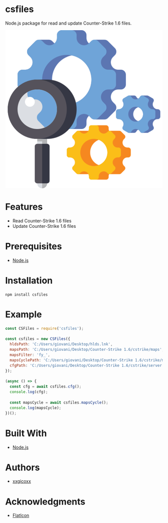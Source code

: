 # csfiles
Node.js package for read and update Counter-Strike 1.6 files.

<p align="center">
  <img src="assets/imgs/csfiles.png">
</p>

# Features
* Read Counter-Strike 1.6 files
* Update Counter-Strike 1.6 files

# Prerequisites
* [Node.js](https://nodejs.org/en/)

# Installation
````
npm install csfiles
````

# Example
```javascript
const CSFiles = require('csfiles');

const csfiles = new CSFiles({
  hldsPath: 'C:/Users/giovani/Desktop/hlds.lnk',
  mapsPath: 'C:/Users/giovani/Desktop/Counter-Strike 1.6/cstrike/maps',
  mapsFilter: 'fy_',
  mapsCyclePath: 'C:/Users/giovani/Desktop/Counter-Strike 1.6/cstrike/mapcycle.txt',
  cfgPath: 'C:/Users/giovani/Desktop/Counter-Strike 1.6/cstrike/server.cfg',
});

(async () => {
  const cfg = await csfiles.cfg();
  console.log(cfg);

  const mapsCycle = await csfiles.mapsCycle();
  console.log(mapsCycle);
})();
```

# Built With
* [Node.js](https://nodejs.org/en/)

# Authors
* [xxgicoxx](https://github.com/xxgicoxx)

# Acknowledgments
* [FlatIcon](https://www.flaticon.com/)